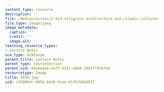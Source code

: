 ```yaml
---
content_type: resource
description: ''
file: /media/courses/4-614-religious-architecture-and-islamic-cultures-fall-2002/c55806dc885b8e164cee61f67b8a5023_5036.jpg
file_type: image/jpeg
image_metadata:
  caption: ''
  credit: ''
  image-alt: ''
learning_resource_types:
- Lecture Notes
ocw_type: OCWImage
parent_title: Lecture Notes
parent_type: CourseSection
parent_uid: 68abeaab-4eff-532c-e858-18d3ffb567bd
resourcetype: Image
title: 5036.jpg
uid: c55806dc-885b-8e16-4cee-61f67b8a5023
---
```

